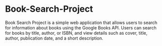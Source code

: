 # Book-Search-Project
Book Search Project is a simple web application that allows users to search for information about books using the Google Books API. Users can search for books by title, author, or ISBN, and view details such as cover, title, author, publication date, and a short description.